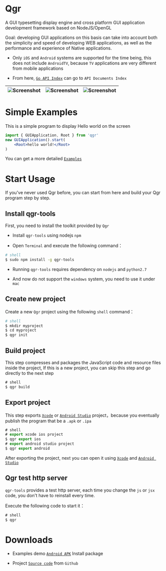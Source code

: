 Qgr
===============

A GUI typesetting display engine and cross platform GUI application development framework based on NodeJS/OpenGL

Goal: developing GUI applications on this basis can take into account both the simplicity and speed of developing WEB applications, as well as the performance and experience of Native applications.

* Only `iOS` and `Android` systems are supported for the time being, this does not include `AndroidTV`, because `TV` applications are very different from mobile applications

* From here, [`Go API Index`](http://qgr1.org/doc/) can go to `API Documents Index`

| ![Screenshot](http://qgr1.org/img/0x0ss.jpg) | ![Screenshot](http://qgr1.org/img/0x0ss_3.jpg) | ![Screenshot](http://qgr1.org/img/0x0ss_4.jpg) |
|--|--|--|


# Simple Examples

This is a simple program to display Hello world on the screen

```jsx
import { GUIApplication, Root } from 'qgr'
new GUIApplication().start(
	<Root>hello world!</Root>
)
```

You can get a more detailed [`Examples`]

# Start Usage

If you've never used Qgr before, you can start from here and build your Qgr program step by step.

## Install qgr-tools

First, you need to install the toolkit provided by `Qgr`

* Install `qgr-tools` using nodejs `npm` 

* Open `Terminal` and execute the following command：

```sh
# shell
$ sudo npm install -g qgr-tools

```
	
* Running `qgr-tools` requires dependency on `nodejs` and `python2.7`

* And now do not support the `windows` system, you need to use it under `mac`

## Create new project

Create a new `Qgr` project using the following `shell` command：

```sh
# shell
$ mkdir myproject
$ cd myproject
$ qgr init
```

## Build project

This step compresses and packages the JavaScript code and resource files inside the project,
If this is a new project, you can skip this step and go directly to the next step

```js
# shell
$ qgr build
```

## Export project

This step exports [`Xcode`] or [`Android Studio`] project，because you eventually publish the program that be a `.apk` or `.ipa`

```js
# shell
# export xcode ios project
$ qgr export ios
# export android studio project
$ qgr export android
```

After exporting the project, next you can open it using [`Xcode`] and [`Android Studio`]

## Qgr test http server

`qgr-tools` provides a test http server, each time you change the `js` or `jsx` code, you don't have to reinstall every time.

Execute the following code to start it：

```js
# shell
$ qgr
```

# Downloads

* Examples demo [`Android APK`] Install package

* Project [`Source code`] from `Github`


[`Examples`]: https://github.com/louis-tru/qgr/tree/master/demo
[`Xcode`]: https://developer.apple.com/library/content/documentation/IDEs/Conceptual/AppDistributionGuide/ConfiguringYourApp/ConfiguringYourApp.html
[`Android Studio`]: https://developer.android.com/studio/projects/create-project.html
[`Android APK`]: https://github.com/louis-tru/qgr/releases/download/v0.1.0/examples-release.apk
[`NPM`]: https://www.npmjs.com/package/qgr-tools
[`Source code`]: https://github.com/louis-tru/qgr

<script>
	<!--
	var language = (navigator.browserLanguage || navigator.language).toLowerCase();
	var isLanguageCn = language.indexOf('cn') >= 0;
	var isPageCn = location.href.indexOf('README-cn') >=0;
	var isHtml = typeof src == 'string'; // html page will have a src variable

	if ( isLanguageCn ) { // cn
		if ( !isPageCn ) { // goto to cn
			location.href = isHtml ? 'README-cn.html' : 'README-cn.md';
		}
	} else { // en
		if ( isPageCn ) { // goto to en
			location.href = isHtml ? 'README.html' : 'README.md';
		}
	}
	-->
</script>
